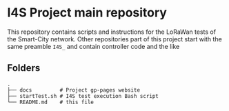 # I4S Project main repository
This repository contains scripts and instructions for the LoRaWan tests of the Smart-City network. Other repositories part of this project start with the same preamble `I4S_` and contain controller code and the like


## Folders

    .
    ├── docs         # Project gp-pages website
    ├── startTest.sh # I4S test execution Bash script
    └── README.md    # this file
  
